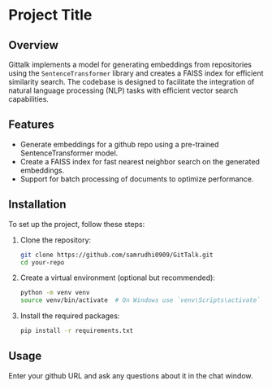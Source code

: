 # Project Title

## Overview

Gittalk implements a model for generating embeddings from repositories using the `SentenceTransformer` library and creates a FAISS index for efficient similarity search. The codebase is designed to facilitate the integration of natural language processing (NLP) tasks with efficient vector search capabilities.

## Features

- Generate embeddings for a github repo using a pre-trained SentenceTransformer model.
- Create a FAISS index for fast nearest neighbor search on the generated embeddings.
- Support for batch processing of documents to optimize performance.

## Installation

To set up the project, follow these steps:

1. Clone the repository:
   ```bash
   git clone https://github.com/samrudhi0909/GitTalk.git
   cd your-repo
   ```

2. Create a virtual environment (optional but recommended):
   ```bash
   python -m venv venv
   source venv/bin/activate  # On Windows use `venv\Scripts\activate`
   ```

3. Install the required packages:
   ```bash
   pip install -r requirements.txt
   ```

## Usage

Enter your github URL and ask any questions about it in the chat window.
